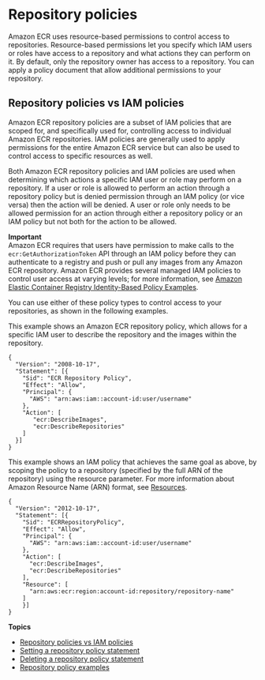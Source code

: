 # Repository policies<a name="repository-policies"></a>

Amazon ECR uses resource\-based permissions to control access to repositories\. Resource\-based permissions let you specify which IAM users or roles have access to a repository and what actions they can perform on it\. By default, only the repository owner has access to a repository\. You can apply a policy document that allow additional permissions to your repository\.

## Repository policies vs IAM policies<a name="repository-policy-vs-iam-policy"></a>

Amazon ECR repository policies are a subset of IAM policies that are scoped for, and specifically used for, controlling access to individual Amazon ECR repositories\. IAM policies are generally used to apply permissions for the entire Amazon ECR service but can also be used to control access to specific resources as well\.

Both Amazon ECR repository policies and IAM policies are used when determining which actions a specific IAM user or role may perform on a repository\. If a user or role is allowed to perform an action through a repository policy but is denied permission through an IAM policy \(or vice versa\) then the action will be denied\. A user or role only needs to be allowed permission for an action through either a repository policy or an IAM policy but not both for the action to be allowed\.

**Important**  
Amazon ECR requires that users have permission to make calls to the `ecr:GetAuthorizationToken` API through an IAM policy before they can authenticate to a registry and push or pull any images from any Amazon ECR repository\. Amazon ECR provides several managed IAM policies to control user access at varying levels; for more information, see [Amazon Elastic Container Registry Identity\-Based Policy Examples](security_iam_id-based-policy-examples.md)\.

You can use either of these policy types to control access to your repositories, as shown in the following examples\.

This example shows an Amazon ECR repository policy, which allows for a specific IAM user to describe the repository and the images within the repository\.

```
{
  "Version": "2008-10-17",
  "Statement": [{
    "Sid": "ECR Repository Policy",
    "Effect": "Allow",
    "Principal": {
      "AWS": "arn:aws:iam::account-id:user/username"
    },
    "Action": [
       "ecr:DescribeImages",
       "ecr:DescribeRepositories"
    ]
  }]
}
```

This example shows an IAM policy that achieves the same goal as above, by scoping the policy to a repository \(specified by the full ARN of the repository\) using the resource parameter\. For more information about Amazon Resource Name \(ARN\) format, see [Resources](security_iam_service-with-iam.md#security_iam_service-with-iam-id-based-policies-resources)\.

```
{
  "Version": "2012-10-17",
  "Statement": [{
    "Sid": "ECRRepositoryPolicy",
    "Effect": "Allow",
    "Principal": {
      "AWS": "arn:aws:iam::account-id:user/username"
    },
    "Action": [
      "ecr:DescribeImages",
      "ecr:DescribeRepositories"
    ],
    "Resource": [
      "arn:aws:ecr:region:account-id:repository/repository-name"
    ]
    }]
}
```

**Topics**
+ [Repository policies vs IAM policies](#repository-policy-vs-iam-policy)
+ [Setting a repository policy statement](set-repository-policy.md)
+ [Deleting a repository policy statement](delete-repository-policy.md)
+ [Repository policy examples](repository-policy-examples.md)
